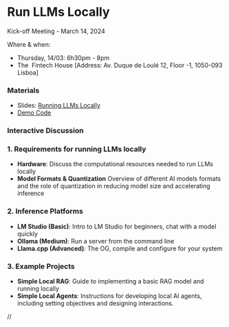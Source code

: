 # Run LLMs Locally
Kick-off Meeting - March 14, 2024

Where & when: 

- Thursday, 14/03: 6h30pm - 8pm
- The  Fintech House [Address: Av. Duque de Loulé 12, Floor -1, 1050-093 Lisboa]

### Materials
- Slides: [Running LLMs Locally](https://docs.google.com/presentation/d/1J2Bk4Imxq54qhvhcg2i-vPBDrDMfH7HZHW4geJqevds/edit?usp=sharing)
- [Demo Code](demos/)



### **Interactive Discussion**

### 1.  Requirements for running LLMs locally

- **Hardware**: Discuss the computational resources needed to run LLMs locally
- **Model Formats & Quantization** Overview of different AI models formats and the role of quantization in reducing model size and accelerating inference

### 2. Inference Platforms

- **LM Studio (Basic)**: Intro to LM Studio for beginners, chat with a model quickly
- **Ollama (Medium)**: Run a server from the command line
- **Llama.cpp (Advanced)**: The OG, compile and configure for your system

### 3. Example Projects

- **Simple Local RAG**: Guide to implementing a basic RAG model and running locally
- **Simple Local Agents**: Instructions for developing local AI agents, including setting objectives and designing interactions.

//
